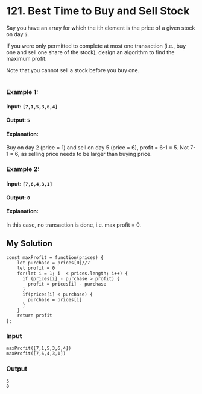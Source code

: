# 121. Best Time to Buy and Sell Stock
Say you have an array for which the ith element is the price of a given stock on day `i`.

If you were only permitted to complete at most one transaction (i.e., buy one and sell one share of the stock), design an algorithm to find the maximum profit.

Note that you cannot sell a stock before you buy one.

#

### Example 1:

#### Input: `[7,1,5,3,6,4]`
#### Output: `5`
#### Explanation: 
Buy on day 2 (price = 1) and sell on day 5 (price = 6), profit = 6-1 = 5.
             Not 7-1 = 6, as selling price needs to be larger than buying price.
### Example 2:

#### Input: `[7,6,4,3,1]`
#### Output: `0`
#### Explanation: 
In this case, no transaction is done, i.e. max profit = 0.
## My Solution 
```
const maxProfit = function(prices) {
    let purchase = prices[0]//7
    let profit = 0
    for(let i = 1; i  < prices.length; i++) {
      if (prices[i] - purchase > profit) {
        profit = prices[i] - purchase
      }
      if(prices[i] < purchase) { 
        purchase = prices[i]
      }
    } 
    return profit
};
```

### Input
```
maxProfit([7,1,5,3,6,4])
maxProfit([7,6,4,3,1])
```
### Output
```
5
0
```
